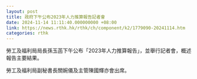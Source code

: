 ```yaml
---
layout: post
title: 政府下午公布2023年人力推算報告記者會
date: 2024-11-14 11:11:40.000000000 +08:00
link: https://news.rthk.hk/rthk/ch/component/k2/1779090-20241114.htm
categories: rthk
---
```


勞工及福利局局長孫玉菡下午公布「2023年人力推算報告」，並舉行記者會，概述報告主要結果。

勞工及福利局副秘書長關婉儀及主管陳國輝亦會出席。
